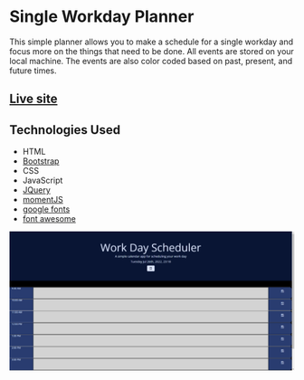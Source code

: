 # Single Workday Planner

This simple planner allows you to make a schedule for a single workday and focus more on the things that need to be done.  All events are stored on your local machine.  The events are also color coded based on past, present, and future times.

## [Live site](https://relentlessnc.github.io/Single_Workday_Planner/)

## Technologies Used

- HTML
- [Bootstrap](https://getbootstrap.com/)
- CSS
- JavaScript
- [JQuery](https://jquery.com/)
- [momentJS](https://momentjs.com/)
- [google fonts](https://fonts.google.com/icons)
- [font awesome](https://fontawesome.com/)

![Sample Image](./assets/images/sitescreenshot.png)
